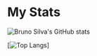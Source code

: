 # My Stats 
![Bruno Silva's GitHub stats](https://github-readme-stats.vercel.app/api?username=qBrunoSilva&show_icons=true&theme=react)

[![Top Langs](https://github-readme-stats.vercel.app/api/top-langs/?username=qBrunoSilva&layout=compact)]

<!--
**qBrunoSilva/qBrunoSIlva** is a ✨ _special_ ✨ repository because its `README.md` (this file) appears on your GitHub profile.

Here are some ideas to get you started:

- 🔭 I’m currently working on ...
- 🌱 I’m currently learning ...
- 👯 I’m looking to collaborate on ...
- 🤔 I’m looking for help with ...
- 💬 Ask me about ...
- 📫 How to reach me: ...
- 😄 Pronouns: ...
- ⚡ Fun fact: ...
-->
